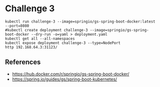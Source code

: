 # Challenge 3

```
kubectl run challenge-3 --image=springio/gs-spring-boot-docker:latest --port=8080
#kubectl create deployment challenge-3 --image=springio/gs-spring-boot-docker --dry-run -o=yaml > deployment.yaml
kubectl get all --all-namespaces
kubectl expose deployment challenge-3 --type=NodePort
http 192.168.64.3:31123/
```

## References

- https://hub.docker.com/r/springio/gs-spring-boot-docker/
- https://spring.io/guides/gs/spring-boot-kubernetes/